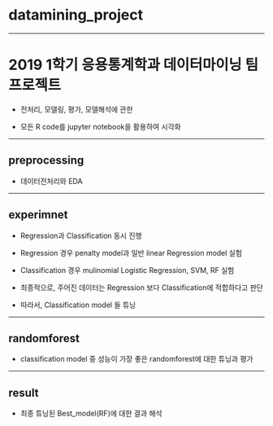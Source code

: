 # datamining_project

---

# 2019 1학기 응용통계학과 데이터마이닝 팀 프로젝트

 - 전처리, 모델링, 평가, 모델해석에 관한 

 - 모든 R code를 jupyter notebook을 활용하여 시각화

---

## preprocessing

- 데이터전처리와 EDA 

---

## experimnet

- Regression과 Classification 동시 진행

- Regression 경우 penalty model과 일반 linear Regression model 실험

- Classification 경우 mulinomial Logistic Regression, SVM, RF 실험

- 최종적으로, 주어진 데이터는 Regression 보다 Classification에 적합하다고 판단

- 따라서, Classification model 들 튜닝


---

## randomforest

- classification model 중 성능이 가장 좋은 randomforest에 대한 튜닝과 평가


---

## result

- 최종 튜닝된 Best_model(RF)에 대한 결과 해석 
  
